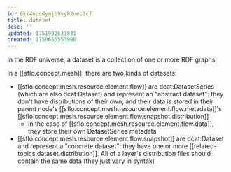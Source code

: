 ```yaml
---
id: 6ki4upsdymjb9vy82oec2cf
title: dataset
desc: ''
updated: 1751992631831
created: 1750655553990
---
```


In the RDF universe, a dataset is a collection of one or more RDF graphs.

In a [[sflo.concept.mesh]], there are two kinds of datasets:
  - [[sflo.concept.mesh.resource.element.flow]] are dcat:DatasetSeries (which are also dcat:Dataset) and represent an "abstract dataset": they don't have distributions of their own, and their data is stored in their parent node's [[sflo.concept.mesh.resource.element.flow.metadata]]'s [[sflo.concept.mesh.resource.element.flow.snapshot.distribution]]
    - in the case of [[sflo.concept.mesh.resource.element.flow.data]], they store their own DatasetSeries metadata
  - [[sflo.concept.mesh.resource.element.flow.snapshot]] are dcat:Dataset and represent a "concrete dataset": they have one or more [[related-topics.dataset.distribution]]. All of a layer's distribution files should contain the same data (they just vary in syntax)


